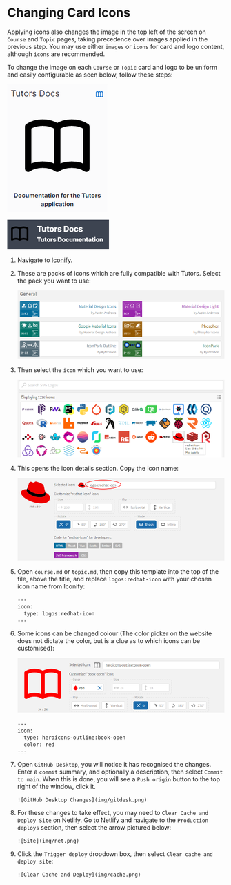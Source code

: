 # Changing Card Icons

 Applying icons also changes the image in the top left of the screen on `Course` and `Topic` pages, taking precedence over images applied in the previous step. You may use either `images` or `icons` for card and logo content, although `icons` are recommended.

 To change the image on each `Course` or `Topic` card and logo to be uniform and easily configurable as seen below, follow these steps:

![Card Image](img/bookcard.png)

![Top Left Icon](img/topleft.png)

1. Navigate to [Iconify](https://icon-sets.iconify.design/).

2. These are packs of icons which are fully compatible with Tutors. Select the pack you want to use:

    ![Icon Packs](img/packs.png)

3. Then select the `icon` which you want to use:

    ![Logo Icons](img/rhicon.png)

4. This opens the icon details section. Copy the icon name:

    ![Red Hat Icon](img/rhdeets.png)

5. Open `course.md` or `topic.md`, then copy this template into the top of the file, above the title, and replace `logos:redhat-icon` with your chosen icon name from Iconify:
    ~~~
    ---
    icon:
      type: logos:redhat-icon
    ---
    ~~~

6. Some icons can be changed colour (The color picker on the website does not dictate the color, but is a clue as to which icons can be customised):

    ![Coloured Icon](img/color.png)

    ~~~
    ---
    icon:
      type: heroicons-outline:book-open
      color: red
    ---   
    ~~~ 

7. Open `GitHub Desktop`, you will notice it has recognised the changes. Enter a `commit` summary, and optionally a description, then select `Commit to main`. When this is done, you will see a `Push origin` button to the top right of the window, click it.

       ![GitHub Desktop Changes](img/gitdesk.png)     

8. For these changes to take effect, you may need to `Clear Cache and Deploy Site` on Netlify. Go to Netlify and navigate to the `Production deploys` section, then select the arrow pictured below:

       ![Site](img/net.png)

9. Click the `Trigger deploy` dropdown box, then select `Clear cache and deploy site`:       

       ![Clear Cache and Deploy](img/cache.png) 